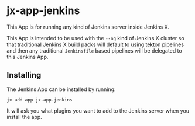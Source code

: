 # jx-app-jenkins

This App is for running any kind of Jenkins server inside Jenkins X. 

This App is intended to be used with the `--ng` kind of Jenkins X cluster so that traditional Jenkins X build packs will default to using tekton pipelines and then any traditional `Jenkinsfile` based pipelines will be delegated to this Jenkins App.

## Installing 

The Jenkins App can be installed by running:

`jx add app jx-app-jenkins`

It will ask you what plugins you want to add to the Jenkins server when you install the app.


